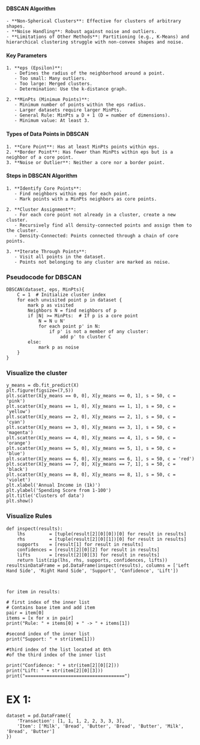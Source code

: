#### DBSCAN Algorithm
    - **Non-Spherical Clusters**: Effective for clusters of arbitrary shapes.
    - **Noise Handling**: Robust against noise and outliers.
    - **Limitations of Other Methods**: Partitioning (e.g., K-Means) and hierarchical clustering struggle with non-convex shapes and noise.

#### Key Parameters
    1. **eps (Epsilon)**:
       - Defines the radius of the neighborhood around a point.
       - Too small: Many outliers.
       - Too large: Merged clusters.
       - Determination: Use the k-distance graph.
    
    2. **MinPts (Minimum Points)**:
       - Minimum number of points within the eps radius.
       - Larger datasets require larger MinPts.
       - General Rule: MinPts ≥ D + 1 (D = number of dimensions).
       - Minimum value: At least 3.

#### Types of Data Points in DBSCAN
    1. **Core Point**: Has at least MinPts points within eps.
    2. **Border Point**: Has fewer than MinPts within eps but is a neighbor of a core point.
    3. **Noise or Outlier**: Neither a core nor a border point.
    
 #### Steps in DBSCAN Algorithm
    1. **Identify Core Points**:
       - Find neighbors within eps for each point.
       - Mark points with ≥ MinPts neighbors as core points.
       
    2. **Cluster Assignment**:
       - For each core point not already in a cluster, create a new cluster.
       - Recursively find all density-connected points and assign them to the cluster.
       - Density-Connected: Points connected through a chain of core points.
    
    3. **Iterate Through Points**:
       - Visit all points in the dataset.
       - Points not belonging to any cluster are marked as noise.


### Pseudocode for DBSCAN
    DBSCAN(dataset, eps, MinPts){
        C = 1  # Initialize cluster index
        for each unvisited point p in dataset {
            mark p as visited
            Neighbors N = find neighbors of p
            if |N| >= MinPts:  # If p is a core point
                N = N ∪ N'
                for each point p' in N:
                    if p' is not a member of any cluster:
                        add p' to cluster C
            else:
                mark p as noise
        }
    }


### Visualize the cluster
    y_means = db.fit_predict(X)
    plt.figure(figsize=(7,5))
    plt.scatter(X[y_means == 0, 0], X[y_means == 0, 1], s = 50, c = 'pink')
    plt.scatter(X[y_means == 1, 0], X[y_means == 1, 1], s = 50, c = 'yellow')
    plt.scatter(X[y_means == 2, 0], X[y_means == 2, 1], s = 50, c = 'cyan')
    plt.scatter(X[y_means == 3, 0], X[y_means == 3, 1], s = 50, c = 'magenta')
    plt.scatter(X[y_means == 4, 0], X[y_means == 4, 1], s = 50, c = 'orange')
    plt.scatter(X[y_means == 5, 0], X[y_means == 5, 1], s = 50, c = 'blue')
    plt.scatter(X[y_means == 6, 0], X[y_means == 6, 1], s = 50, c = 'red')
    plt.scatter(X[y_means == 7, 0], X[y_means == 7, 1], s = 50, c = 'black')
    plt.scatter(X[y_means == 8, 0], X[y_means == 8, 1], s = 50, c = 'violet')
    plt.xlabel('Annual Income in (1k)')
    plt.ylabel('Spending Score from 1-100')
    plt.title('Clusters of data')
    plt.show()


### Visualize Rules
    def inspect(results):
        lhs         = [tuple(result[2][0][0])[0] for result in results]
        rhs         = [tuple(result[2][0][1])[0] for result in results]
        supports    = [result[1] for result in results]
        confidences = [result[2][0][2] for result in results]
        lifts       = [result[2][0][3] for result in results]
        return list(zip(lhs, rhs, supports, confidences, lifts))
    resultsinDataFrame = pd.DataFrame(inspect(results), columns = ['Left Hand Side', 'Right Hand Side', 'Support', 'Confidence', 'Lift'])



    for item in results:

    # first index of the inner list
    # Contains base item and add item
    pair = item[0] 
    items = [x for x in pair]
    print("Rule: " + items[0] + " -> " + items[1])

    #second index of the inner list
    print("Support: " + str(item[1]))

    #third index of the list located at 0th
    #of the third index of the inner list

    print("Confidence: " + str(item[2][0][2]))
    print("Lift: " + str(item[2][0][3]))
    print("=====================================")

# EX 1:

    dataset = pd.DataFrame({
        'Transaction': [1, 1, 1, 2, 2, 3, 3, 3],
        'Item': ['Milk', 'Bread', 'Butter', 'Bread', 'Butter', 'Milk', 'Bread', 'Butter']
    })
